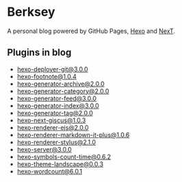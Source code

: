 # Berksey

A personal blog powered by GitHub Pages, [Hexo](https://github.com/hexojs/hexo) and [NexT](https://github.com/hexojs/hexo).

## Plugins in blog

- hexo-deployer-git@3.0.0
- hexo-footnote@1.0.4
- hexo-generator-archive@2.0.0
- hexo-generator-category@2.0.0
- hexo-generator-feed@3.0.0
- hexo-generator-index@3.0.0
- hexo-generator-tag@2.0.0
- hexo-next-giscus@1.0.3
- hexo-renderer-ejs@2.0.0
- hexo-renderer-markdown-it-plus@1.0.6
- hexo-renderer-stylus@2.1.0
- hexo-server@3.0.0
- hexo-symbols-count-time@0.6.2
- hexo-theme-landscape@0.0.3
- hexo-wordcount@6.0.1
